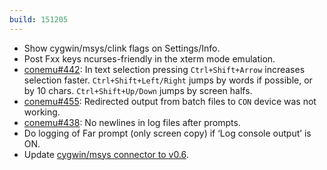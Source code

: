 ```yaml
---
build: 151205
---
```


* Show cygwin/msys/clink flags on Settings/Info.
* Post Fxx keys ncurses-friendly in the xterm mode emulation.
* [conemu#442](https://github.com/Maximus5/ConEmu/issues/442): In text selection pressing `Ctrl+Shift+Arrow` increases selection faster.
  `Ctrl+Shift+Left/Right` jumps by words if possible, or by 10 chars.
  `Ctrl+Shift+Up/Down` jumps by screen halfs.
* [conemu#455](https://github.com/Maximus5/ConEmu/issues/455): Redirected output from batch files to `CON` device was not working.
* [conemu#438](https://github.com/Maximus5/ConEmu/issues/438): No newlines in log files after prompts.
* Do logging of Far prompt (only screen copy) if ‘Log console output’ is ON.
* Update [cygwin/msys connector to v0.6](https://conemu.github.io/en/CygwinMsysConnector.html).

